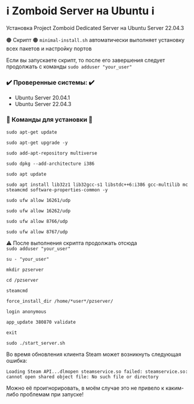 # ℹ️ Zomboid Server на Ubuntu ℹ️
Установка Project Zomboid Dedicated Server на Ubuntu Server 22.04.3

🟠 Скрипт 🟠
`minimal-install.sh` автоматически выполняет установку всех пакетов и настройку портов

Если вы запускаете скрипт, то после его завершения следует продолжать с команды `sudo adduser "your_user"`

### ✔️ Проверенные системы: ✔️
- Ubuntu Server 20.04.1
- Ubuntu Server 22.04.3

### 🔻 Команды для установки 🔻


`sudo apt-get update`

`sudo apt-get upgrade -y`

`sudo add-apt-repository multiverse`

`sudo dpkg --add-architecture i386`

`sudo apt update`

`sudo apt install lib32z1 lib32gcc-s1 libstdc++6:i386 gcc-multilib mc steamcmd software-properties-common -y`

`sudo ufw allow 16261/udp`

`sudo ufw allow 16262/udp`

`sudo ufw allow 8766/udp`

`sudo ufw allow 8767/udp`

⚠️ После выполнения скрипта продолжать отсюда <br> `sudo adduser "your_user"`

`su - "your_user"`

`mkdir pzserver`

`cd /pzserver`

`steamcmd`

`force_install_dir /home/*user*/pzserver/`

`login anonymous`

`app_update 380870 validate`

`exit`

`sudo ./start_server.sh`

Во время обновления клиента Steam может возникнуть следующая ошибка:

`Loading Steam API...dlmopen steamservice.so failed: steamservice.so: cannot open shared object file: No such file or directory`

Можно её проигнорировать, в моём случае это не привело к каким-либо проблемам при запуске!
